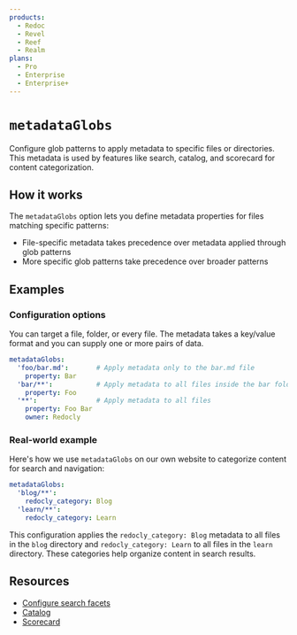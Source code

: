 ```yaml
---
products:
  - Redoc
  - Revel
  - Reef
  - Realm
plans:
  - Pro
  - Enterprise
  - Enterprise+
---
```

# `metadataGlobs`

Configure glob patterns to apply metadata to specific files or directories. This metadata is used by features like search, catalog, and scorecard for content categorization.

## How it works

The `metadataGlobs` option lets you define metadata properties for files matching specific patterns:

- File-specific metadata takes precedence over metadata applied through glob patterns
- More specific glob patterns take precedence over broader patterns

## Examples

### Configuration options

You can target a file, folder, or every file.
The metadata takes a key/value format and you can supply one or more pairs of data.

```yaml
metadataGlobs:
  'foo/bar.md':       # Apply metadata only to the bar.md file
    property: Bar 
  'bar/**':           # Apply metadata to all files inside the bar folder
    property: Foo 
  '**':               # Apply metadata to all files
    property: Foo Bar
    owner: Redocly
```

### Real-world example

Here's how we use `metadataGlobs` on our own website to categorize content for search and navigation:

```yaml
metadataGlobs:
  'blog/**':
    redocly_category: Blog
  'learn/**':
    redocly_category: Learn
```

This configuration applies the `redocly_category: Blog` metadata to all files in the `blog` directory and `redocly_category: Learn` to all files in the `learn` directory.
These categories help organize content in search results.

## Resources

- [Configure search facets](../extend/how-to/configure-search-facets.md)
- [Catalog](./catalog-classic.md)
- [Scorecard](./scorecard.md)